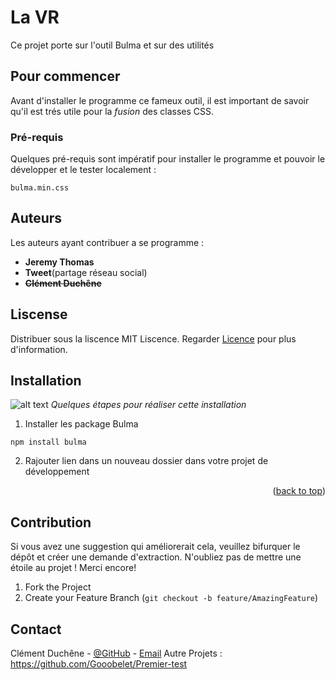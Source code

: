 
# La VR
Ce projet porte sur l'outil Bulma et sur des utilités 
## Pour commencer
Avant d'installer le programme ce fameux outil, il est important de savoir qu'il est trés utile pour la *fusion* des classes CSS.
### Pré-requis
Quelques pré-requis sont impératif pour installer le programme et pouvoir le développer et le tester localement :
```
bulma.min.css
```
## Auteurs
Les auteurs ayant contribuer a se programme :
- **Jeremy Thomas** 
- **Tweet**(partage réseau social)
- **~~Clément Duchêne~~**
## Liscense
Distribuer sous la liscence MIT Liscence. Regarder [Licence](https://github.com/jgthms/bulma/blob/master/LICENSE) pour plus d'information.
## Installation
![alt text](https://www.realite-virtuelle.com/wp-content/uploads/2016/05/studio-de-production-VR-Samsung-860x450.jpg)
*Quelques étapes pour réaliser cette installation*

1. Installer les package Bulma 
```
npm install bulma
```
2. Rajouter lien dans un nouveau dossier dans votre projet de développement

<p align="right">(<a href="#readme-top">back to top</a>)</p>

## Contribution
Si vous avez une suggestion qui améliorerait cela, veuillez bifurquer le dépôt et créer une demande d'extraction. N'oubliez pas de mettre une étoile au projet ! Merci encore!
1. Fork the Project
2. Create your Feature Branch (`git checkout -b feature/AmazingFeature`)


## Contact
Clément Duchêne - [@GitHub](https://github.com/Gooobelet) - [Email](clementduchene0803@gmail.com)
Autre Projets : https://github.com/Gooobelet/Premier-test

